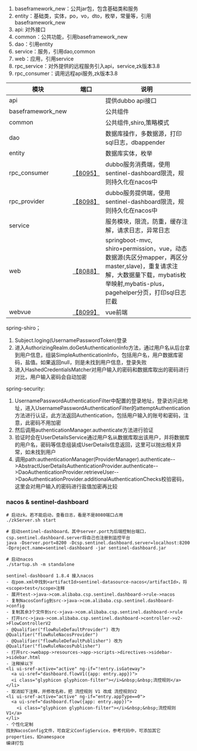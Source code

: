 1. baseframework_new：公共jar包，包含基础类和服务
2. entity：基础类，实体，po，vo，dto，枚举，常量等，引用baseframework_new
3. api: 对外接口
4. common：公共功能，引用baseframework_new
5. dao：引用entity
6. service：服务，引用dao,common
7. web：应用，引用service
8. rpc_service：对外提供的远程服务引入api，service,zk版本3.8
8. rpc_consumer：调用远程api服务,zk版本3.8

|模块|端口|说明|
|---|---|---|
|api||提供dubbo api接口|
|baseframework_new||公共组件|
|common||公共组件,shiro,策略模式|
|dao||数据库操作，多数据源，打印sql日志，dbappender|
|entity||数据库实体，枚举|
|rpc_consumer|[【8095】](http://localhost:8095)|dubbo服务消费端，使用sentinel-dashboard限流，规则持久化在nacos中|
|rpc_provider|[【8098】](http://localhost:8098)|dubbo服务提供端，使用sentinel-dashboard限流，规则持久化在nacos中|
|service||服务模块，限流，防重，缓存注解，请求日志，异常日志|
|web|[【8088】](http://localhost:8088)|springboot-mvc, shiro+permission，vue，动态数据源(先区分mapper，再区分master,slave)，重复请求注解，大数据量下载，mybatis枚举映射,mybatis-plus，pagehelper分页，打印sql日志拦截|
|webvue|[【8099】](http://localhost:8099)|vue前端|

spring-shiro；
1. Subject.loging(UsernamePasswordToken)登录
2. 进入AuthorizingRealm.doGetAuthenticationInfo方法，通过用户名从后台拿到用户信息，组装SimpleAuthenticationInfo，包括用户名，用户数据库密码，盐值。如果返回null，则是未找到用户信息，登录失败
3. 进入HashedCredentialsMatcher对用户输入的密码和数据库取出的密码进行对比，用户输入密码会自动加密

spring-security:
1. UsernamePasswordAuthenticationFilter中配置的登录地址，登录访问此地址，进入UsernamePasswordAuthenticationFilter的attemptAuthentication方法进行认证，此方法返回Authentication，包括用户输入的账号和密码，注意，此密码不用加密
2. 然后调用authenticationManager.authenticate方法进行验证
3. 验证时会在UserDetailsService通过用户名从数据库取出该用户，并将数据库的用户名，密码等信息组装成UserDetails信息返回，这里可以抛出相关异常，如未找到用户
4. 调用path:authenticationManager(ProviderManager).authenticate-->AbstractUserDetailsAuthenticationProvider.authenticate-->DaoAuthenticationProvider.retrieveUser-->DaoAuthenticationProvider.additionalAuthenticationChecks校验密码，这里会对用户输入的密码进行盐值加密再比较

### nacos & sentinel-dashboard
``` shell
# 启动zk。若不能启动，查看日志，看是不是8080端口占用
./zkServer.sh start

# 启动sentinel-dashboard。其中server.port为后端控制台端口，csp.sentinel.dashboard.server将自己也注册到监控平台
java -Dserver.port=8200 -Dcsp.sentinel.dashboard.server=localhost:8200 -Dproject.name=sentinel-dashboard -jar sentinel-dashboard.jar

# 启动nacos
./startup.sh -m standalone
```
``` shell
sentinel-dashboard 1.8.4 接入nacos
- 在pom.xml中找到<artifactId>sentinel-datasource-nacos</artifactId>，将<scope>test</scope>注释
- 展开test->java->com.alibaba.csp.sentinel.dashboard->rule->nacos
- 复制NacosConfig到src->java->com.alibaba.csp.sentinel.dashboard->config
- 复制其余3个文件到src->java->com.alibaba.csp.sentinel.dashboard->rule
- 打开src->java->com.alibaba.csp.sentinel.dashboard->controller->v2->FlowControllerV2
- @Qualifier("flowRuleDefaultProvider") 改为 @Qualifier("flowRuleNacosProvider")
- @Qualifier("flowRuleDefaultPublisher") 改为 @Qualifier("flowRuleNacosPublisher")
- 打开src->webapp->resources->app->scripts->directives->sidebar->sidebar.html
- 注释掉以下
<li ui-sref-active="active" ng-if="!entry.isGateway">
  <a ui-sref="dashboard.flowV1({app: entry.app})">
  <i class="glyphicon glyphicon-filter"></i>&nbsp;&nbsp;流控规则</a>
</li>
- 取消如下注释，并修改名称，把 流控规则 V1 改成 流控规则V2
<li ui-sref-active="active" ng-if="entry.appType==0">
  <a ui-sref="dashboard.flow({app: entry.app})">
    <i class="glyphicon glyphicon-filter"></i>&nbsp;&nbsp;流控规则 V1</a>
</li>
- 个性化定制
找到NacosConfig文件，可自定义ConfigService，参考代码中，可添加其它properties，如namespace
编译打包
```
